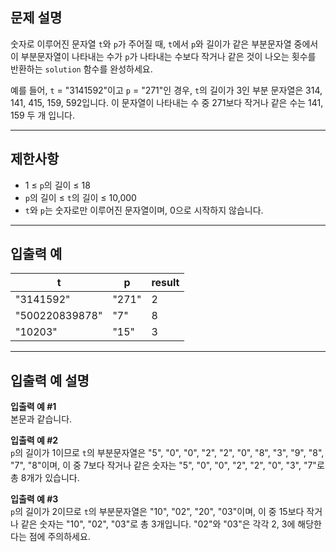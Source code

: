 ## 문제 설명

숫자로 이루어진 문자열 `t`와 `p`가 주어질 때, `t`에서 `p`와 길이가 같은 부분문자열 중에서 이 부분문자열이 나타내는 수가 `p`가 나타내는 수보다 작거나 같은 것이 나오는 횟수를 반환하는 `solution` 함수를 완성하세요.

예를 들어, `t` = "3141592"이고 `p` = "271"인 경우, `t`의 길이가 3인 부분 문자열은 314, 141, 415, 159, 592입니다. 이 문자열이 나타내는 수 중 271보다 작거나 같은 수는 141, 159 두 개 입니다.

---

## 제한사항

- 1 ≤ `p`의 길이 ≤ 18
- `p`의 길이 ≤ `t`의 길이 ≤ 10,000
- `t`와 `p`는 숫자로만 이루어진 문자열이며, 0으로 시작하지 않습니다.

---

## 입출력 예

| t             | p   | result |
|---------------|-----|--------|
| "3141592"     | "271" | 2      |
| "500220839878" | "7"   | 8      |
| "10203"       | "15"  | 3      |

---

## 입출력 예 설명

**입출력 예 #1**  
본문과 같습니다.

**입출력 예 #2**  
`p`의 길이가 1이므로 `t`의 부분문자열은 "5", "0", "0", "2", "2", "0", "8", "3", "9", "8", "7", "8"이며, 이 중 7보다 작거나 같은 숫자는 "5", "0", "0", "2", "2", "0", "3", "7"로 총 8개가 있습니다.

**입출력 예 #3**  
`p`의 길이가 2이므로 `t`의 부분문자열은 "10", "02", "20", "03"이며, 이 중 15보다 작거나 같은 숫자는 "10", "02", "03"로 총 3개입니다. "02"와 "03"은 각각 2, 3에 해당한다는 점에 주의하세요.
